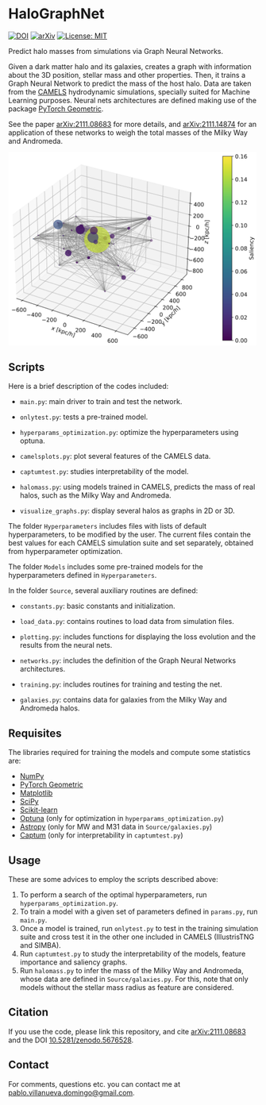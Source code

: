 # HaloGraphNet

[![DOI](https://zenodo.org/badge/DOI/10.5281/zenodo.5676528.svg)](https://doi.org/10.5281/zenodo.5676528) [![arXiv](https://img.shields.io/badge/arXiv-2111.08683-B31B1B.svg)](http://arxiv.org/abs/2111.08683)  [![License: MIT](https://img.shields.io/badge/License-MIT-yellow.svg)](https://opensource.org/licenses/MIT)

Predict halo masses from simulations via Graph Neural Networks.

Given a dark matter halo and its galaxies, creates a graph with information about the 3D position, stellar mass and other properties. Then, it trains a Graph Neural Network to predict the mass of the host halo. Data are taken from the [CAMELS](https://camels.readthedocs.io/en/latest/index.html) hydrodynamic simulations, specially suited for Machine Learning purposes. Neural nets architectures are defined making use of the package [PyTorch Geometric](https://pytorch-geometric.readthedocs.io/en/latest/).

See the paper [arXiv:2111.08683](https://arxiv.org/abs/2111.08683) for more details, and [arXiv:2111.14874](https://arxiv.org/abs/2111.14874) for an application of these networks to weigh the total masses of the Milky Way and Andromeda.

<img src="visualize_graph.png" width="500">


## Scripts

Here is a brief description of the codes included:

- `main.py`: main driver to train and test the network.

- `onlytest.py`: tests a pre-trained model.

- `hyperparams_optimization.py`: optimize the hyperparameters using optuna.

- `camelsplots.py`: plot several features of the CAMELS data.

- `captumtest.py`: studies interpretability of the model.

- `halomass.py`: using models trained in CAMELS, predicts the mass of real halos, such as the Milky Way and Andromeda.

- `visualize_graphs.py`: display several halos as graphs in 2D or 3D.

The folder `Hyperparameters` includes files with lists of default hyperparameters, to be modified by the user. The current files contain the best values for each CAMELS simulation suite and set separately, obtained from hyperparameter optimization.

The folder `Models` includes some pre-trained models for the hyperparameters defined in `Hyperparameters`.

In the folder `Source`, several auxiliary routines are defined:

* `constants.py`: basic constants and initialization.

* `load_data.py`: contains routines to load data from simulation files.

* `plotting.py`: includes functions for displaying the loss evolution and the results from the neural nets.

* `networks.py`: includes the definition of the Graph Neural Networks architectures.

* `training.py`: includes routines for training and testing the net.

* `galaxies.py`: contains data for galaxies from the Milky Way and Andromeda halos.


## Requisites

The libraries required for training the models and compute some statistics are:
* [NumPy](https://numpy.org/)
* [PyTorch Geometric](https://pytorch-geometric.readthedocs.io/en/latest/)
* [Matplotlib](https://matplotlib.org/)
* [SciPy](https://scipy.org/)
* [Scikit-learn](https://scikit-learn.org/stable/)
* [Optuna](https://optuna.org/) (only for optimization in `hyperparams_optimization.py`)
* [Astropy](https://www.astropy.org/) (only for MW and M31 data in `Source/galaxies.py`)
* [Captum](https://captum.ai/) (only for interpretability in `captumtest.py`)


## Usage

These are some advices to employ the scripts described above:
1. To perform a search of the optimal hyperparameters, run `hyperparams_optimization.py`.
2. To train a model with a given set of parameters defined in `params.py`, run `main.py`.
3. Once a model is trained, run `onlytest.py` to test in the training simulation suite and cross test it in the other one included in CAMELS (IllustrisTNG and SIMBA).
4. Run `captumtest.py` to study the interpretability of the models, feature importance and saliency graphs.
5. Run `halomass.py` to infer the mass of the Milky Way and Andromeda, whose data are defined in `Source/galaxies.py`. For this, note that only models without the stellar mass radius as feature are considered.


## Citation

If you use the code, please link this repository, and cite [arXiv:2111.08683](https://arxiv.org/abs/2111.08683) and the DOI [10.5281/zenodo.5676528](https://doi.org/10.5281/zenodo.5676528).


## Contact

For comments, questions etc. you can contact me at <pablo.villanueva.domingo@gmail.com>.
